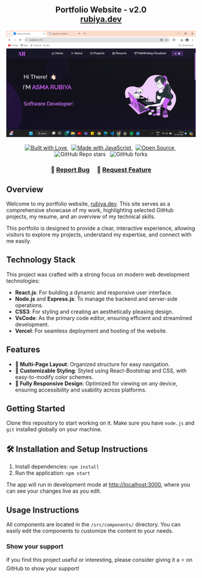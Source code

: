 <h2 align="center">
  Portfolio Website - v2.0<br/>
  <a href="https://ar-portfolio-two.vercel.app/" target="_blank">rubiya.dev</a>
</h2>
<div align="center">
  <img alt="Demo" src="./Images/readme-img.png" />
</div>

<br/>

<div align="center">
  <a href="https://forthebadge.com" target="_blank">
    <img src="https://forthebadge.com/images/badges/built-with-love.svg" alt="Built with Love" />
  </a> &nbsp;
  <a href="https://forthebadge.com" target="_blank">
    <img src="https://forthebadge.com/images/badges/made-with-javascript.svg" alt="Made with JavaScript" />
  </a> &nbsp;
  <a href="https://forthebadge.com" target="_blank">
    <img src="https://forthebadge.com/images/badges/open-source.svg" alt="Open Source" />
  </a> &nbsp;
  <img src="https://img.shields.io/github/stars/asmarubiya/MyPortfolio?color=red&logo=github&style=for-the-badge" alt="GitHub Repo stars" /> &nbsp;
  <img src="https://img.shields.io/github/forks/asmarubiya/MyPortfolio?color=red&logo=github&style=for-the-badge" alt="GitHub forks" />
</div>

<h3 align="center">
    🔹
    <a href="https://github.com/asmarubiya/Portfolio/issues">Report Bug</a> &nbsp; &nbsp;
    🔹
    <a href="https://github.com/asmarubiya/Portfolio/issues">Request Feature</a>
</h3>

## Overview

Welcome to my portfolio website, <a href="https://ar-portfolio-two.vercel.app/" target="_blank">rubiya.dev</a>. This site serves as a comprehensive showcase of my work, highlighting selected GitHub projects, my resume, and an overview of my technical skills.

This portfolio is designed to provide a clear, interactive experience, allowing visitors to explore my projects, understand my expertise, and connect with me easily.

## Technology Stack

This project was crafted with a strong focus on modern web development technologies:

- **React.js**: For building a dynamic and responsive user interface.
- **Node.js** and **Express.js**: To manage the backend and server-side operations.
- **CSS3**: For styling and creating an aesthetically pleasing design.
- **VsCode**: As the primary code editor, ensuring efficient and streamlined development.
- **Vercel**: For seamless deployment and hosting of the website.

## Features

- **📖 Multi-Page Layout**: Organized structure for easy navigation.
- **🎨 Customizable Styling**: Styled using React-Bootstrap and CSS, with easy-to-modify color schemes.
- **📱 Fully Responsive Design**: Optimized for viewing on any device, ensuring accessibility and usability across platforms.

## Getting Started

Clone this repository to start working on it. Make sure you have `node.js` and `git` installed globally on your machine.

## 🛠 Installation and Setup Instructions

1. Install dependencies: `npm install`
2. Run the application: `npm start`

The app will run in development mode at [http://localhost:3000](https://ar-portfolio-two.vercel.app/), where you can see your changes live as you edit.

## Usage Instructions

All components are located in the `/src/components/` directory. You can easily edit the components to customize the content to your needs.

### Show your support

If you find this project useful or interesting, please consider giving it a ⭐ on GitHub to show your support!
